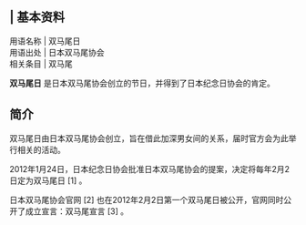 |  **基本资料**  
---  
用语名称  |  双马尾日   
用语出处  |  日本双马尾协会   
相关条目  |  双马尾   
  
**双马尾日** 是日本双马尾协会创立的节日，并得到了日本纪念日协会的肯定。

##  简介

双马尾日由日本双马尾协会创立，旨在借此加深男女间的关系，届时官方会为此举行相关的活动。

2012年1月24日，日本纪念日协会批准日本双马尾协会的提案，决定将每年2月2日定为双马尾日  [1]  。

日本双马尾协会官网  [2]  也在2012年2月2日第一个双马尾日被公开，官网同时公开了成立宣言：双马尾宣言  [3]  。